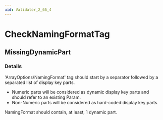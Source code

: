 ```yaml
---
uid: Validator_2_65_4
---
```


# CheckNamingFormatTag

## MissingDynamicPart

<!-- Description, Properties, ... sections are auto-generated. -->
<!-- REPLACE ME AUTO-GENERATION -->

### Details

'ArrayOptions/NamingFormat' tag should start by a separator followed by a separated list of display key parts.
- Numeric parts will be considered as dynamic display key parts and should refer to an existing Param.
- Non-Numeric parts will be considered as hard-coded display key parts.

NamingFormat should contain, at least, 1 dynamic part.

<!-- Uncomment to add example code -->
<!--### Example code-->
